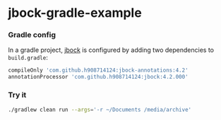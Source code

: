 # jbock-gradle-example

### Gradle config

In a gradle project,
[jbock](https://github.com/h908714124/jbock)
is configured by adding two dependencies to `build.gradle`:

````groovy
compileOnly 'com.github.h908714124:jbock-annotations:4.2'
annotationProcessor 'com.github.h908714124:jbock:4.2.000'
````

### Try it

````sh
./gradlew clean run --args='-r ~/Documents /media/archive'
````

